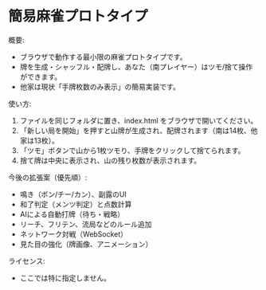 # 簡易麻雀プロトタイプ

概要:
- ブラウザで動作する最小限の麻雀プロトタイプです。
- 牌を生成・シャッフル・配牌し、あなた（南プレイヤー）はツモ/捨て操作ができます。
- 他家は現状「手牌枚数のみ表示」の簡易実装です。

使い方:
1. ファイルを同じフォルダに置き、index.html をブラウザで開いてください。
2. 「新しい局を開始」を押すと山牌が生成され、配牌されます（南は14枚、他家は13枚）。
3. 「ツモ」ボタンで山から1枚ツモり、手牌をクリックして捨てられます。
4. 捨て牌は中央に表示され、山の残り枚数が表示されます。

今後の拡張案（優先順）:
- 鳴き（ポン/チー/カン）、副露のUI
- 和了判定（メンツ判定）と点数計算
- AIによる自動打牌（待ち・戦略）
- リーチ、フリテン、流局などのルール追加
- ネットワーク対戦（WebSocket）
- 見た目の強化（牌画像、アニメーション）

ライセンス:
- ここでは特に指定しません。
